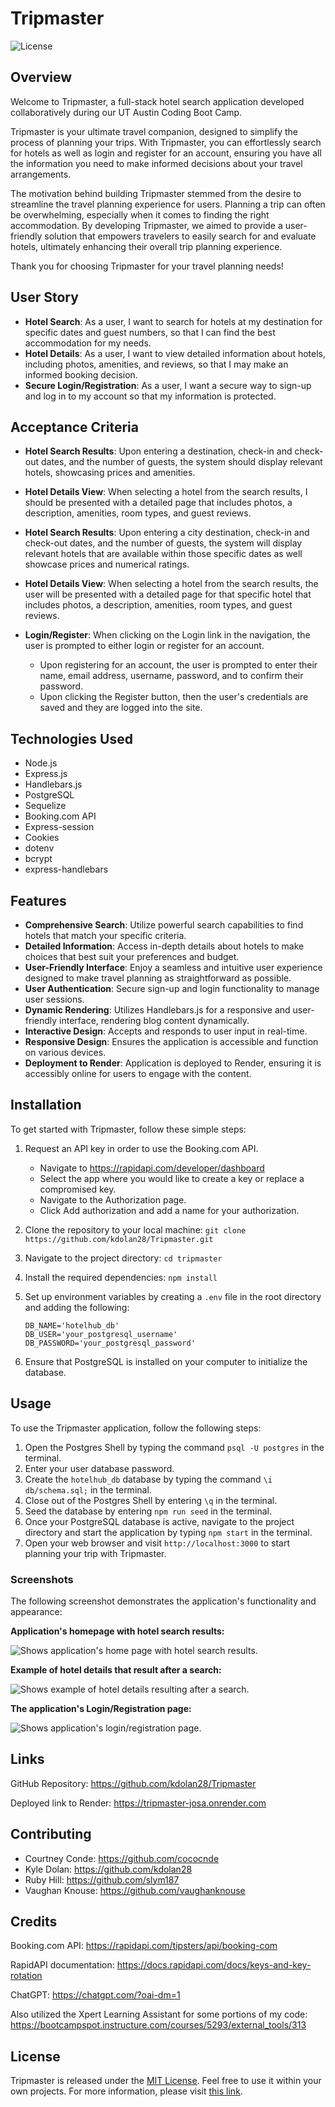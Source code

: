 # Tripmaster

![License](https://img.shields.io/badge/License-MIT-blue.svg)

## Overview

Welcome to Tripmaster, a full-stack hotel search application developed collaboratively during our UT Austin Coding Boot Camp.

Tripmaster is your ultimate travel companion, designed to simplify the process of planning your trips. With Tripmaster, you can effortlessly search for hotels as well as login and register for an account, ensuring you have all the information you need to make informed decisions about your travel arrangements.

The motivation behind building Tripmaster stemmed from the desire to streamline the travel planning experience for users. Planning a trip can often be overwhelming, especially when it comes to finding the right accommodation. By developing Tripmaster, we aimed to provide a user-friendly solution that empowers travelers to easily search for and evaluate hotels, ultimately enhancing their overall trip planning experience.

Thank you for choosing Tripmaster for your travel planning needs!

## User Story

- **Hotel Search**: As a user, I want to search for hotels at my destination for specific dates and guest numbers, so that I can find the best accommodation for my needs.
- **Hotel Details**: As a user, I want to view detailed information about hotels, including photos, amenities, and reviews, so that I may make an informed booking decision.
- **Secure Login/Registration**: As a user, I want a secure way to sign-up and log in to my account so that my information is protected.

## Acceptance Criteria

- **Hotel Search Results**: Upon entering a destination, check-in and check-out dates, and the number of guests, the system should display relevant hotels, showcasing prices and amenities.
- **Hotel Details View**: When selecting a hotel from the search results, I should be presented with a detailed page that includes photos, a description, amenities, room types, and guest reviews.

- **Hotel Search Results**: Upon entering a city destination, check-in and check-out dates, and the number of guests, the system will display relevant hotels that are available within those specific dates as well showcase prices and numerical ratings.
- **Hotel Details View**: When selecting a hotel from the search results, the user will be presented with a detailed page for that specific hotel that includes photos, a description, amenities, room types, and guest reviews.
- **Login/Register**: When clicking on the Login link in the navigation, the user is prompted to either login or register for an account.
  - Upon registering for an account, the user is prompted to enter their name, email address, username, password, and to confirm their password.
  - Upon clicking the Register button, then the user's credentials are saved and they are logged into the site.

## Technologies Used

- Node.js
- Express.js
- Handlebars.js
- PostgreSQL
- Sequelize
- Booking.com API
- Express-session
- Cookies
- dotenv
- bcrypt
- express-handlebars

## Features

- **Comprehensive Search**: Utilize powerful search capabilities to find hotels that match your specific criteria.
- **Detailed Information**: Access in-depth details about hotels to make choices that best suit your preferences and budget.
- **User-Friendly Interface**: Enjoy a seamless and intuitive user experience designed to make travel planning as straightforward as possible.
- **User Authentication**: Secure sign-up and login functionality to manage user sessions.
- **Dynamic Rendering**: Utilizes Handlebars.js for a responsive and user-friendly interface, rendering blog content dynamically.
- **Interactive Design**: Accepts and responds to user input in real-time.
- **Responsive Design**: Ensures the application is accessible and function on various devices.
- **Deployment to Render**: Application is deployed to Render, ensuring it is accessibly online for users to engage with the content.

## Installation

To get started with Tripmaster, follow these simple steps:

1. Request an API key in order to use the Booking.com API.

   - Navigate to https://rapidapi.com/developer/dashboard
   - Select the app where you would like to create a key or replace a compromised key.
   - Navigate to the Authorization page.
   - Click Add authorization and add a name for your authorization.

2. Clone the repository to your local machine: `git clone https://github.com/kdolan28/Tripmaster.git`

3. Navigate to the project directory: `cd tripmaster`

4. Install the required dependencies: `npm install`
5. Set up environment variables by creating a `.env` file in the root directory and adding the following:
   ```
   DB_NAME='hotelhub_db'
   DB_USER='your_postgresql_username'
   DB_PASSWORD='your_postgresql_password'
   ```
6. Ensure that PostgreSQL is installed on your computer to initialize the database.

## Usage

To use the Tripmaster application, follow the following steps:

1. Open the Postgres Shell by typing the command `psql -U postgres` in the terminal.
2. Enter your user database password.
3. Create the `hotelhub_db` database by typing the command `\i db/schema.sql;` in the terminal.
4. Close out of the Postgres Shell by entering `\q` in the terminal.
5. Seed the database by entering `npm run seed` in the terminal.
6. Once your PostgreSQL database is active, navigate to the project directory and start the application by typing `npm start` in the terminal.
7. Open your web browser and visit `http://localhost:3000` to start planning your trip with Tripmaster.

### Screenshots

The following screenshot demonstrates the application's functionality and appearance:

**Application's homepage with hotel search results:**

![Shows application's home page with hotel search results.](assets/images/homepage-screenshot.png)

**Example of hotel details that result after a search:**

![Shows example of hotel details resulting after a search.](assets/images/hotel-results-screenshot.png)

**The application's Login/Registration page:**

![Shows application's login/registration page.](assets/images/login-registration-screenshot.png)

## Links

GitHub Repository: https://github.com/kdolan28/Tripmaster

Deployed link to Render: https://tripmaster-josa.onrender.com

## Contributing

- Courtney Conde: https://github.com/cococnde
- Kyle Dolan: https://github.com/kdolan28
- Ruby Hill: https://github.com/slym187
- Vaughan Knouse: https://github.com/vaughanknouse

## Credits

Booking.com API: https://rapidapi.com/tipsters/api/booking-com

RapidAPI documentation: https://docs.rapidapi.com/docs/keys-and-key-rotation

ChatGPT: https://chatgpt.com/?oai-dm=1

Also utilized the Xpert Learning Assistant for some portions of my code:
https://bootcampspot.instructure.com/courses/5293/external_tools/313

## License

Tripmaster is released under the [MIT License](LICENSE). Feel free to use it within your own projects. For more information, please visit [this link](https://opensource.org/licenses/MIT).
